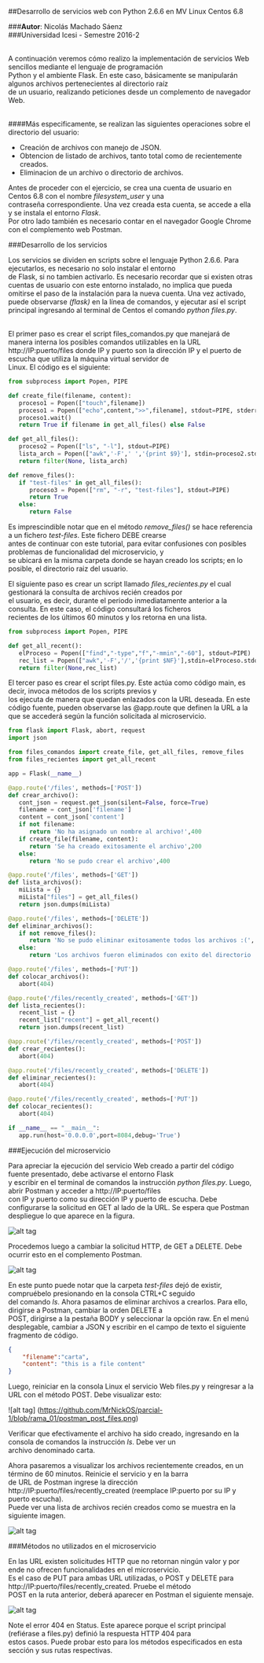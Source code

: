 ##Desarrollo de servicios web con Python 2.6.6 en MV Linux Centos 6.8<br>

###<b>Autor</b>: Nicolás Machado Sáenz<br>
###Universidad Icesi - Semestre 2016-2<br><br>

A continuación veremos cómo realizo la implementación de servicios Web sencillos mediante el lenguaje de programación<br>
Python y el ambiente Flask. En este caso, básicamente se manipularán algunos archivos pertenecientes al directorio raíz<br>
de un usuario, realizando peticiones desde un complemento de navegador Web.<br><br>

####Más especificamente, se realizan las siguientes operaciones sobre el directorio del usuario:<br>
* Creación de archivos con manejo de JSON.
* Obtencion de listado de archivos, tanto total como de recientemente creados.
* Eliminacion de un archivo o directorio de archivos.
      
Antes de proceder con el ejercicio, se crea una cuenta de usuario en Centos 6.8 con el nombre <i>filesystem_user</i> y una<br>
contraseña correspondiente. Una vez creada esta cuenta, se accede a ella y se instala el entorno <i>Flask</i>.<br>
Por otro lado también es necesario contar en el navegador Google Chrome con el complemento web Postman.<br>

###Desarrollo de los servicios<br>

Los servicios se dividen en scripts sobre el lenguaje Python 2.6.6. Para ejecutarlos, es necesario no solo instalar el entorno<br>
de Flask, si no tambien activarlo. Es necesario recordar que si existen otras cuentas de usuario con este entorno instalado, no
implica que pueda omitirse el paso de la instalación para la nueva cuenta. Una vez activado, puede observarse <i>(flask)</i> en la
línea de comandos, y ejecutar así el script principal ingresando al terminal de Centos el comando <i>python files.py</i>.<br><br>

El primer paso es crear el script files_comandos.py que manejará de manera interna los posibles comandos utilizables en la URL
http://IP:puerto/files donde IP y puerto son la dirección IP y el puerto de escucha que utiliza la máquina virtual servidor de<br>
Linux. El código es el siguiente:

```python
from subprocess import Popen, PIPE

def create_file(filename, content):
   proceso1 = Popen(["touch",filename])
   proceso1 = Popen(["echo",content,">>",filename], stdout=PIPE, stderr=PIPE)
   proceso1.wait()
   return True if filename in get_all_files() else False

def get_all_files():
   proceso2 = Popen(["ls", "-l"], stdout=PIPE)
   lista_arch = Popen(["awk",'-F',' ','{print $9}'], stdin=proceso2.stdout, stdout=PIPE).communicate()[0].split('\n')
   return filter(None, lista_arch)

def remove_files():
   if "test-files" in get_all_files():
      proceso3 = Popen(["rm", "-r", "test-files"], stdout=PIPE)
      return True
   else:
      return False
```
Es imprescindible notar que en el método <i>remove_files()</i> se hace referencia a un fichero <i>test-files</i>. Este fichero DEBE crearse<br>
antes de continuar con este tutorial, para evitar confusiones con posibles problemas de funcionalidad del microservicio, y<br>
se ubicará en la misma carpeta donde se hayan creado los scripts; en lo posible, el directorio raiz del usuario.<br>

El siguiente paso es crear un script llamado <i>files_recientes.py</i> el cual gestionará la consulta de archivos recién creados por<br>
el usuario, es decir, durante el periodo inmediatamente anterior a la consulta. En este caso, el código consultará los ficheros<br>
recientes de los últimos 60 minutos y los retorna en una lista.

```python
from subprocess import Popen, PIPE

def get_all_recent():
   elProceso = Popen(["find","-type","f","-mmin","-60"], stdout=PIPE)
   rec_list = Popen(["awk",'-F','/','{print $NF}'],stdin=elProceso.stdout, stdout=PIPE).communicate()[0].split('\n')
   return filter(None,rec_list)
```

El tercer paso es crear el script files.py. Este actúa como código main, es decir, invoca métodos de los scripts previos y<br>
los ejecuta de manera que quedan enlazados con la URL deseada. En este código fuente, pueden observarse las @app.route que
definen la URL a la que se accederá según la función solicitada al microservicio.<br>
```python
from flask import Flask, abort, request
import json

from files_comandos import create_file, get_all_files, remove_files
from files_recientes import get_all_recent

app = Flask(__name__)

@app.route('/files', methods=['POST'])
def crear_archivo():
   cont_json = request.get_json(silent=False, force=True)
   filename = cont_json['filename']
   content = cont_json['content']
   if not filename:
      return 'No ha asignado un nombre al archivo!',400
   if create_file(filename, content):
      return 'Se ha creado exitosamente el archivo',200
   else:
      return 'No se pudo crear el archivo',400

@app.route('/files', methods=['GET'])
def lista_archivos():
   miLista = {}
   miLista["files"] = get_all_files()
   return json.dumps(miLista)

@app.route('/files', methods=['DELETE'])
def eliminar_archivos():
   if not remove_files():
      return 'No se pudo eliminar exitosamente todos los archivos :(', 400
   else:
      return 'Los archivos fueron eliminados con exito del directorio :)', 200

@app.route('/files', methods=['PUT'])
def colocar_archivos():
   abort(404)

@app.route('/files/recently_created', methods=['GET'])
def lista_recientes():
   recent_list = {}
   recent_list["recent"] = get_all_recent()
   return json.dumps(recent_list)

@app.route('/files/recently_created', methods=['POST'])
def crear_recientes():
   abort(404)

@app.route('/files/recently_created', methods=['DELETE'])
def eliminar_recientes():
   abort(404)

@app.route('/files/recently_created', methods=['PUT'])
def colocar_recientes():
   abort(404)

if __name__ == "__main__":
   app.run(host='0.0.0.0',port=8084,debug='True')
```

###Ejecución del microservicio<br>

Para apreciar la ejecución del servicio Web creado a partir del código fuente presentado, debe activarse el entorno Flask<br>
y escribir en el terminal de comandos la instrucción <i>python files.py</i>. Luego, abrir Postman y acceder a http://IP:puerto/files<br> con IP y puerto como su dirección IP y puerto de escucha. Debe configurarse la solicitud en GET al lado de la URL. Se espera
que Postman despliegue lo que aparece en la figura.<br>

![alt tag](https://github.com/MrNickOS/parcial-1/blob/rama_01/postman_get_files.png)

Procedemos luego a cambiar la solicitud HTTP, de GET a DELETE. Debe ocurrir esto en el complemento Postman.<br>

![alt tag](https://github.com/MrNickOS/parcial-1/blob/rama_01/postman_delete.png)

En este punto puede notar que la carpeta <i>test-files</i> dejó de existir, compruébelo presionando en la consola CTRL+C seguido<br>
del comando <i>ls</i>. Ahora pasamos de eliminar archivos a crearlos. Para ello, dirigirse a Postman, cambiar la orden DELETE a<br>
POST, dirigirse a la pestaña BODY y seleccionar la opción raw. En el menú desplegable, cambiar a JSON y escribir en el campo de
texto el siguiente fragmento de código.

```json
{
	"filename":"carta",
	"content": "this is a file content"
}
```

Luego, reiniciar en la consola Linux el servicio Web files.py y reingresar a la URL con el método POST. Debe visualizar esto:

![alt tag] (https://github.com/MrNickOS/parcial-1/blob/rama_01/postman_post_files.png)

Verificar que efectivamente el archivo ha sido creado, ingresando en la consola de comandos la instrucción <i>ls</i>. Debe ver un<br>
archivo denominado carta.<br>

Ahora pasaremos a visualizar los archivos recientemente creados, en un término de 60 minutos. Reinicie el servicio y en la barra<br>
de URL de Postman ingrese la dirección http://IP:puerto/files/recently_created (reemplace IP:puerto por su IP y puerto escucha).<br>
Puede ver una lista de archivos recién creados como se muestra en la siguiente imagen.<br>

![alt tag](https://github.com/MrNickOS/parcial-1/blob/rama_01/postman_get_files_recent.png)

###Métodos no utilizados en el microservicio

En las URL existen solicitudes HTTP que no retornan ningún valor y por ende no ofrecen funcionalidades en el microservicio.<br>
Es el caso de PUT para ambas URL utilizadas, o POST y DELETE para http://IP:puerto/files/recently_created. Pruebe el método<br>
POST en la ruta anterior, deberá aparecer en Postman el siguiente mensaje.

![alt tag](https://github.com/MrNickOS/parcial-1/blob/rama_01/postman_post_recent_404.png)

Note el error 404 en Status. Este aparece porque el script principal (refiérase a files.py) definió la respuesta HTTP 404 para<br>
estos casos. Puede probar esto para los métodos especificados en esta sección y sus rutas respectivas.
